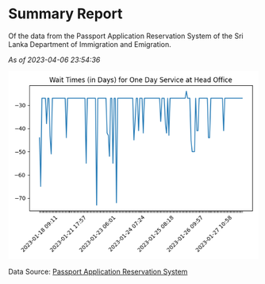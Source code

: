 # Summary Report

Of the data from the Passport Application Reservation System of the Sri Lanka Department of Immigration and Emigration.

*As of 2023-04-06 23:54:36*

![Wait Time Chart](summary.wait_time_chart.png)

Data Source: [Passport Application Reservation System](https://eservices.immigration.gov.lk:8443/appointment/pages/reservationApplication.xhtml)